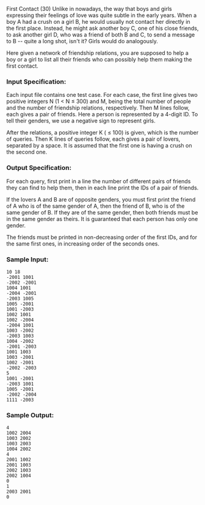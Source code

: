 First Contact (30)
Unlike in nowadays, the way that boys and girls expressing their feelings of
love was quite subtle in the early years. When a boy A had a crush on a girl
B, he would usually not contact her directly in the first place. Instead, he
might ask another boy C, one of his close friends, to ask another girl D, who
was a friend of both B and C, to send a message to B -- quite a long shot,
isn't it? Girls would do analogously.

Here given a network of friendship relations, you are supposed to help a boy
or a girl to list all their friends who can possibly help them making the
first contact.

### Input Specification:

Each input file contains one test case. For each case, the first line gives
two positive integers N (1 $<$ N $\le$ 300) and M, being the total number of
people and the number of friendship relations, respectively. Then M lines
follow, each gives a pair of friends. Here a person is represented by a
4-digit ID. To tell their genders, we use a negative sign to represent girls.

After the relations, a positive integer K ( $\le$ 100) is given, which is the
number of queries. Then K lines of queries follow, each gives a pair of
lovers, separated by a space. It is assumed that the first one is having a
crush on the second one.

### Output Specification:

For each query, first print in a line the number of different pairs of friends
they can find to help them, then in each line print the IDs of a pair of
friends.

If the lovers A and B are of opposite genders, you must first print the friend
of A who is of the same gender of A, then the friend of B, who is of the same
gender of B. If they are of the same gender, then both friends must be in the
same gender as theirs. It is guaranteed that each person has only one gender.

The friends must be printed in non-decreasing order of the first IDs, and for
the same first ones, in increasing order of the seconds ones.

### Sample Input:

    
    
    10 18
    -2001 1001
    -2002 -2001
    1004 1001
    -2004 -2001
    -2003 1005
    1005 -2001
    1001 -2003
    1002 1001
    1002 -2004
    -2004 1001
    1003 -2002
    -2003 1003
    1004 -2002
    -2001 -2003
    1001 1003
    1003 -2001
    1002 -2001
    -2002 -2003
    5
    1001 -2001
    -2003 1001
    1005 -2001
    -2002 -2004
    1111 -2003
    

### Sample Output:

    
    
    4
    1002 2004
    1003 2002
    1003 2003
    1004 2002
    4
    2001 1002
    2001 1003
    2002 1003
    2002 1004
    0
    1
    2003 2001
    0
    

